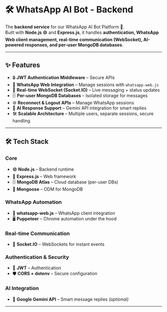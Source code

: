 # 🛠️ WhatsApp AI Bot - Backend

The **backend service** for our WhatsApp AI Bot Platform 🤖.  
Built with **Node.js** 🟢 and **Express.js**, it handles **authentication, WhatsApp Web client management, real-time communication (WebSocket), AI-powered responses, and per-user MongoDB databases**.

---

## ✨ Features

- 🔒 **JWT Authentication Middleware** – Secure APIs
- 💬 **WhatsApp Web Integration** – Manage sessions with `whatsapp-web.js`
- 📡 **Real-time WebSocket (Socket.IO)** – Live messaging + status updates
- 🗄️ **Per-user MongoDB Databases** – Isolated storage for messages
- ⚙️ **Reconnect & Logout APIs** – Manage WhatsApp sessions
- 🤖 **AI Response Support** – Gemini API integration for smart replies
- 🛠️ **Scalable Architecture** – Multiple users, separate sessions, secure handling

---

## 🛠️ Tech Stack

### Core
- 🟢 **Node.js** – Backend runtime
- 🚀 **Express.js** – Web framework
- 🗄️ **MongoDB Atlas** – Cloud database (per-user DBs)
- 📝 **Mongoose** – ODM for MongoDB

### WhatsApp Automation
- 📱 **whatsapp-web.js** – WhatsApp client integration
- 🖥️ **Puppeteer** – Chrome automation under the hood

### Real-time Communication
- 📡 **Socket.IO** – WebSockets for instant events

### Authentication & Security
- 🔑 **JWT** – Authentication
- 🛡️ **CORS + dotenv** – Secure configuration

### AI Integration
- 🤖 **Google Gemini API** – Smart message replies *(optional)*

---

